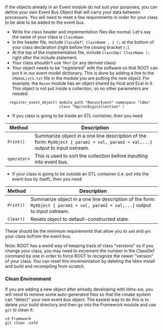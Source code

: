 If the objects already in an Event module do not suit your purposes, you can define your own Event Bus Object that will carry your data between processors. You will need to meet a few requirements in order for your class to be able to be added to the event bus.

* Write the class header and implementation files like normal. Let's say the name of your class is `ClassName`.
* In the header file, include `ClassDef( ClassName , 1 );` at the bottom of your class declaration (right before the closing bracket `};`).
* At the top of the implementation file, include `ClassImp( ClassName );` right after the include statement.
* Your class shouldn't use `TRef` (or any derived class)
* Your object needs to be "registered" with the software so that ROOT can put it in our event model dictionary. This is done by adding a line to the `CMakeLists.txt` file in the module you are putting the new object. For example, the `Recon` module has an object shared by Hcal and Ecal in it. This object is not put inside a collection, so no other parameters are needed.

```
  register_event_object( module_path "Recon/Event" namespace "ldmx" 
                         class "HgcrocDigiCollection" )
```

* If you class is going to be inside an STL container, then you need

Method | Description
---|---
`Print()` | Summarize object in a one line description of the form: `MyObject { param1 = val, param2 = val,...}` output to input ostream.
`operator<` | This is used to sort the collection before inputting into event bus.

* If your class is going to be outside an STL container (i.e. put into the event bus by itself), then you need

Method | Description
---|---
`Print()` | Summarize object in a one line description of the form: `MyObject { param1 = val, param2 = val,...}` output to input ostream.
`Clear()` | Resets object to default-constructed state.

These should be the minimum requirements that allow you to `add` and `get` your class to/from the event bus.

Note: ROOT has a weird way of keeping track of class "versions" so if you change your class, you may need to increment the number in the ClassDef command by one in order to force ROOT to recognize the newer "version" of your class. You can reset this incrementation by deleting the ldmx install and build and recompiling from scratch.

### Clean Environment
If you are adding a new object after already developing with ldmx-sw, you will need to remove some auto-generated files so that the cmake system can "detect" your new event bus object. The easiest way to do this is to delete your build directory and then go into the Framework module and use `git` to clean it:
```
cd Framework
git clean -xxfd
```
